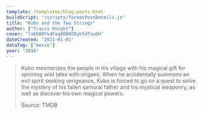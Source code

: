 ```yaml
---
template: /templates/blog-posts.html
buildScript: "/scripts/formatPostDetails.js"
title: "Kubo and the Two Strings"
author: ["Travis Knight"]
cover: "la6QA9tk4Foq8OBH2Dyh5dTcw6H"
dateCreated: "2021-01-01"
dataTag: ["movie"]
year: "2016"
---
```


> Kubo mesmerizes the people in his village with his magical gift for spinning wild tales with origami. When he accidentally summons an evil spirit seeking vengeance, Kubo is forced to go on a quest to solve the mystery of his fallen samurai father and his mystical weaponry, as well as discover his own magical powers.
>
> Source: TMDB
